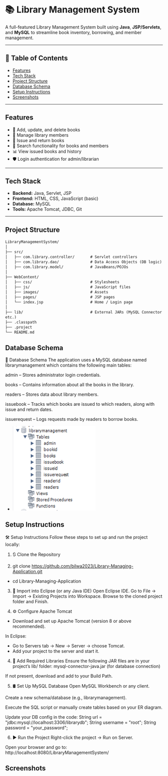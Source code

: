 # 📚 Library Management System

A full-featured Library Management System built using **Java**, **JSP/Servlets**, and **MySQL** to streamline book inventory, borrowing, and member management.

---

## 📌 Table of Contents

- [Features](#features)
- [Tech Stack](#tech-stack)
- [Project Structure](#project-structure)
- [Database Schema](#database-schema)
- [Setup Instructions](#setup-instructions)
- [Screenshots](#screenshots)


---

## Features

- 📘 Add, update, and delete books
- 👥 Manage library members
- 📖 Issue and return books
- 🔎 Search functionality for books and members
- 📊 View issued books and history
- 🛡️ Login authentication for admin/librarian

---

## Tech Stack

- **Backend:** Java, Servlet, JSP
- **Frontend:** HTML, CSS, JavaScript (basic)
- **Database:** MySQL
- **Tools:** Apache Tomcat, JDBC, Git

---

## Project Structure

```plaintext
LibraryManagementSystem/
│
├── src/
│   ├── com.library.controller/       # Servlet controllers
│   ├── com.library.dao/              # Data Access Objects (DB logic)
│   ├── com.library.model/            # JavaBeans/POJOs
│
├── WebContent/
│   ├── css/                          # Stylesheets
│   ├── js/                           # JavaScript files
│   ├── images/                       # Assets
│   ├── pages/                        # JSP pages
│   └── index.jsp                     # Home / Login page
│
├── lib/                              # External JARs (MySQL Connector etc.)
├── .classpath
├── .project
└── README.md
```
## Database Schema

📂 Database Schema
The application uses a MySQL database named librarymanagement which contains the following main tables:

admin – Stores administrator login credentials.

books – Contains information about all the books in the library.

readers – Stores data about library members.

issuebook – Tracks which books are issued to which readers, along with issue and return dates.

issuerequest – Logs requests made by readers to borrow books.

- ![Database Schema](pictures/schema.png)

## Setup Instructions

🛠️ Setup Instructions
Follow these steps to set up and run the project locally:

1. 🔃 Clone the Repository

2. git clone https://github.com/bilwa2023/Library-Managing-Application.git
- cd Library-Managing-Application

3. 💽 Import into Eclipse (or any Java IDE)
Open Eclipse IDE.
Go to File → Import → Existing Projects into Workspace.
Browse to the cloned project folder and Finish.

4. ⚙️ Configure Apache Tomcat
- Download and set up Apache Tomcat (version 8 or above recommended).

In Eclipse:
- Go to Servers tab → New → Server → choose Tomcat.
- Add your project to the server and start it.

4. 🧩 Add Required Libraries
Ensure the following JAR files are in your project’s lib/ folder:
mysql-connector-java.jar (for database connection)

If not present, download and add to your Build Path.

5. 🛢️ Set Up MySQL Database
Open MySQL Workbench or any client.

Create a new schema/database (e.g., librarymanagement).

Execute the SQL script or manually create tables based on your ER diagram.

Update your DB config in the code:
String url = "jdbc:mysql://localhost:3306/librarydb";
String username = "root";
String password = "your_password";

6. ▶️ Run the Project
Right-click the project → Run on Server.

Open your browser and go to:
http://localhost:8080/LibraryManagementSystem/

## Screenshots


